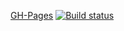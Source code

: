 [GH-Pages](https://zarajskysam.github.io/ahj-events/) [![Build status](https://ci.appveyor.com/api/projects/status/2ei26tr6h2etdmgh?svg=true)](https://ci.appveyor.com/project/zarajskysam/ahj-events-gyfn1)

